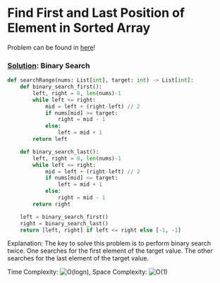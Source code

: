 # Find First and Last Position of Element in Sorted Array

Problem can be found in [here](https://leetcode.com/problems/find-first-and-last-position-of-element-in-sorted-array/)!

### [Solution](/Binary%20Search/34-FindFirstandLastPositionofElementinSortedArray/solution.py): Binary Search

```python
def searchRange(nums: List[int], target: int) -> List[int]:
    def binary_search_first():
        left, right = 0, len(nums)-1
        while left <= right:
            mid = left + (right-left) // 2
            if nums[mid] >= target:
                right = mid - 1
            else:
                left = mid + 1
        return left

    def binary_search_last():
        left, right = 0, len(nums)-1
        while left <= right:
            mid = left + (right-left) // 2
            if nums[mid] <= target:
                left = mid + 1
            else:
                right = mid - 1
        return right

    left = binary_search_first()
    right = binary_search_last()
    return [left, right] if left <= right else [-1, -1]
```

Explanation: The key to solve this problem is to perform binary search twice. One searches for the first element of the target value. The other searches for the last element of the target value.

Time Complexity: ![O(logn)](<https://latex.codecogs.com/svg.image?\inline&space;O(logn)>), Space Complexity: ![O(1)](<https://latex.codecogs.com/svg.image?\inline&space;O(1)>)
